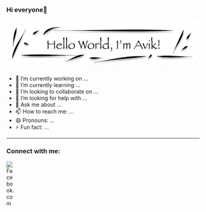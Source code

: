 ### Hi everyone👋

[![Hello World](./image/HelloWorld.png)](https://github.com/Avik013)

- 🔭 I’m currently working on ...
- 🌱 I’m currently learning ...
- 👯 I’m looking to collaborate on ...
- 🤔 I’m looking for help with ...
- 💬 Ask me about ...
- 📫 How to reach me: ...
- 😄 Pronouns: ...
- ⚡ Fun fact: ...

---

### Connect with me:

<img align="left" alt="Facebook.com" width="22px" src="https://cdn.jsdelivr.net/npm/simple-icons@4.14.0/icons/facebook.svg"/>
